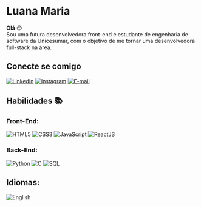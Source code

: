 # Luana Maria

__Olá__ 😊<br>
Sou uma futura desenvolvedora front-end e estudante de engenharia de software da Unicesumar, com o objetivo de me tornar uma desenvolvedora full-stack na área.

## Conecte se comigo

[![LinkedIn](https://img.shields.io/badge/LinkedIn-FFFFFF?style=for-the-badge&logo=linkedin&logoColor=0077B5)](https://www.linkedin.com/in/luana-maria-desenvolvedora-front-end/)
[![Instagram](https://img.shields.io/badge/Instagram-000?style=for-the-badge&logo=instagram)](https://www.instagram.com/printf.luana._/)
[![E-mail](https://img.shields.io/badge/-Email-000?style=for-the-badge&logo=microsoft-outlook&logoColor=007BFF)](mailto:luana_maria2003@hotmail.com)

## Habilidades 📚

### Front-End:
![HTML5](https://img.shields.io/badge/HTML5-000?style=for-the-badge&logo=html5)
![CSS3](https://img.shields.io/badge/CSS3-000?style=for-the-badge&logo=css3&logoColor=264CE4)
![JavaScript](https://img.shields.io/badge/JavaScript-000?style=for-the-badge&logo=javascript)
![ReactJS](https://img.shields.io/badge/ReactJS-000?style=for-the-badge&logo=react)

### Back-End:

![Python](https://img.shields.io/badge/Python-000?style=for-the-badge&logo=python)
![C](https://img.shields.io/badge/C-000?style=for-the-badge&logo=c)
![SQL](https://img.shields.io/badge/SQL-000?style=for-the-badge&logo=sql)

## Idiomas:
![English](https://img.shields.io/badge/English-Language-000?style=for-the-badge)

